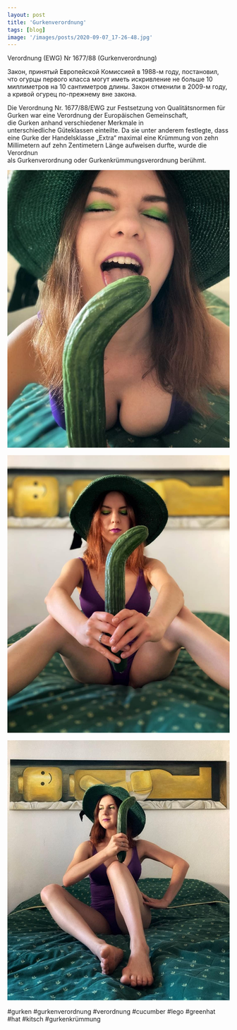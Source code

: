 ```yaml
---
layout: post
title: 'Gurkenverordnung'
tags: [blog]
image: '/images/posts/2020-09-07_17-26-48.jpg'
---
```


Verordnung (EWG) Nr 1677/88 (Gurkenverordnung)

Закон, принятый  Европейской Комиссией в 1988-м году, постановил, что огурцы первого класса могут иметь искривление не больше 10 миллиметров на 10 сантиметров длины. Закон отменили в 2009-м году, а кривой огурец по-прежнему вне закона.

Die Verordnung Nr. 1677/88/EWG zur Festsetzung von Qualitätsnormen für Gurken war eine Verordnung der Europäischen Gemeinschaft, die Gurken anhand verschiedener Merkmale in unterschiedliche Güteklassen einteilte. Da sie unter anderem festlegte, dass eine Gurke der Handelsklasse „Extra“ maximal eine Krümmung von zehn Millimetern auf zehn Zentimetern Länge aufweisen durfte, wurde die Verordnun als Gurkenverordnung oder Gurkenkrümmungsverordnung berühmt.

![Alt](/images/posts/2020-09-07_17-26-48_2.jpg)

![Alt](/images/posts/2020-09-07_17-26-48_3.jpg)

![Alt](/images/posts/2020-09-07_17-26-48_4.jpg)

#gurken #gurkenverordnung #verordnung #cucumber #lego #greenhat #hat #kitsch #gurkenkrümmung
